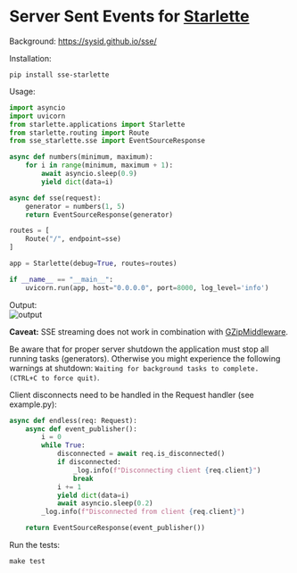 # Server Sent Events for [Starlette](https://github.com/encode/starlette)

Background: https://sysid.github.io/sse/

Installation:

```shell
pip install sse-starlette
```

Usage:

```python
import asyncio
import uvicorn
from starlette.applications import Starlette
from starlette.routing import Route
from sse_starlette.sse import EventSourceResponse

async def numbers(minimum, maximum):
    for i in range(minimum, maximum + 1):
        await asyncio.sleep(0.9)
        yield dict(data=i)

async def sse(request):
    generator = numbers(1, 5)
    return EventSourceResponse(generator)

routes = [
    Route("/", endpoint=sse)
]

app = Starlette(debug=True, routes=routes)

if __name__ == "__main__":
    uvicorn.run(app, host="0.0.0.0", port=8000, log_level='info')
```

Output:  
![output](output.png)

**Caveat:** SSE streaming does not work in combination with [GZipMiddleware](https://github.com/encode/starlette/issues/20#issuecomment-704106436).

Be aware that for proper server shutdown the application must stop all
running tasks (generators). Otherwise you might experience the following warnings
at shutdown: `Waiting for background tasks to complete. (CTRL+C to force quit)`.

Client disconnects need to be handled in the Request handler (see example.py):
```python
async def endless(req: Request):
    async def event_publisher():
        i = 0
        while True:
            disconnected = await req.is_disconnected()
            if disconnected:
                _log.info(f"Disconnecting client {req.client}")
                break
            i += 1
            yield dict(data=i)
            await asyncio.sleep(0.2)
        _log.info(f"Disconnected from client {req.client}")

    return EventSourceResponse(event_publisher())
```

Run the tests:
```python
make test
```

